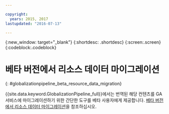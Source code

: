 ```yaml
---

copyright:
  years: 2015, 2017
lastupdated: "2016-07-13"

---
```


{:new_window: target="_blank"}
{:shortdesc: .shortdesc}
{:screen:.screen}
{:codeblock:.codeblock}

# 베타 버전에서 리소스 데이터 마이그레이션
{: #globalizationpipeline_beta_resource_data_migration}


{{site.data.keyword.GlobalizationPipeline_full}}에서는 번역된 해당 컨텐츠를 GA 서비스에 마이그레이션하기 위한 간단한 도구를 베타 사용자에게 제공합니다. [베타 버전에서 리소스 데이터 마이그레이션](betaresourcedatamigration.html)을 참조하십시오.
